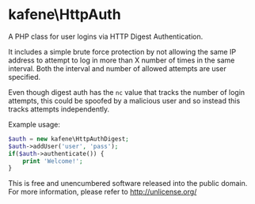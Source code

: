 # kafene\HttpAuth

A PHP class for user logins via HTTP Digest Authentication.

It includes a simple brute force protection by not allowing
the same IP address to attempt to log in more than X number
of times in the same interval. Both the interval and number
of allowed attempts are user specified.

Even though digest auth has the `nc` value that tracks the
number of login attempts, this could be spoofed by a malicious
user and so instead this tracks attempts independently.

Example usage:

```php
$auth = new kafene\HttpAuthDigest;
$auth->addUser('user', 'pass');
if($auth->authenticate()) {
    print 'Welcome!';
}
```

This is free and unencumbered software released into the public domain.
For more information, please refer to <http://unlicense.org/>

